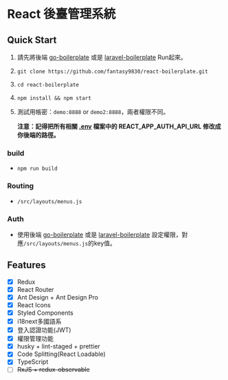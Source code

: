 # React 後臺管理系統

## Quick Start

1. 請先將後端 [go-boilerplate](https://github.com/fantasy9830/go-boilerplate) 或是 [laravel-boilerplate](https://github.com/fantasy9830/laravel-boilerplate) Run起來。

1. `git clone https://github.com/fantasy9830/react-boilerplate.git`

1. `cd react-boilerplate`

1. `npm install && npm start`

1. 測試用帳密：`demo:8888` or `demo2:8888`，兩者權限不同。

    **注意：記得把所有相關 [.env](https://bit.ly/2P5JDiP) 檔案中的 REACT_APP_AUTH_API_URL 修改成你後端的路徑。**

### build

* `npm run build`

### Routing

* `/src/layouts/menus.js`

### Auth

* 使用後端 [go-boilerplate](https://github.com/fantasy9830/go-boilerplate) 或是 [laravel-boilerplate](https://github.com/fantasy9830/laravel-boilerplate) 設定權限，對應`/src/layouts/menus.js`的key值。

## Features

* [x] Redux
* [x] React Router
* [x] Ant Design + Ant Design Pro
* [x] React Icons
* [x] Styled Components
* [x] i18next多國語系
* [x] 登入認證功能(JWT)
* [x] 權限管理功能
* [x] husky + lint-staged + prettier
* [x] Code Splitting(React Loadable)
* [x] TypeScript
* [ ] ~~RxJS + redux-observable~~

